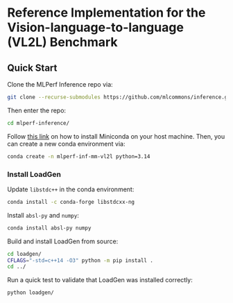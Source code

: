 # Reference Implementation for the Vision-language-to-language (VL2L) Benchmark 

## Quick Start

Clone the MLPerf Inference repo via:

```bash
git clone --recurse-submodules https://github.com/mlcommons/inference.git mlperf-inference
```

Then enter the repo: 

```bash
cd mlperf-inference/
```

Follow [this link](https://www.anaconda.com/docs/getting-started/miniconda/install#quickstart-install-instructions)
on how to install Miniconda on your host machine. Then, you can create a new conda 
environment via:

```bash
conda create -n mlperf-inf-mm-vl2l python=3.14
```

### Install LoadGen

Update `libstdc++` in the conda environment:

```bash
conda install -c conda-forge libstdcxx-ng
```

Install `absl-py` and `numpy`:

```bash
conda install absl-py numpy
```

Build and install LoadGen from source:

```bash
cd loadgen/
CFLAGS="-std=c++14 -O3" python -m pip install .
cd ../
```

Run a quick test to validate that LoadGen was installed correctly:

```bash
python loadgen/
```
